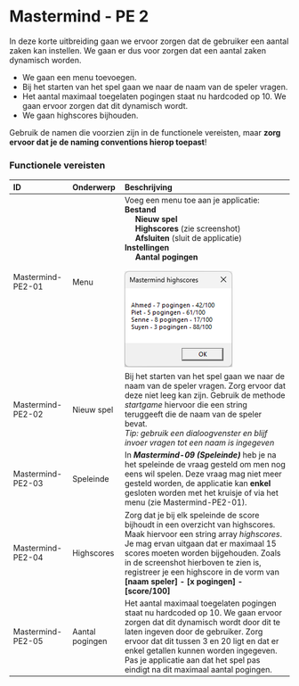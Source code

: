 # Mastermind - PE 2

In deze korte uitbreiding gaan we ervoor zorgen dat de gebruiker een aantal zaken kan instellen. We gaan er dus voor zorgen dat een aantal zaken dynamisch worden.

- We gaan een menu toevoegen.
- Bij het starten van het spel gaan we naar de naam van de speler vragen.
- Het aantal maximaal toegelaten pogingen staat nu hardcoded op 10. We gaan ervoor zorgen dat dit dynamisch wordt.
- We gaan highscores bijhouden.

Gebruik de namen die voorzien zijn in de functionele vereisten, maar **zorg ervoor dat je de naming conventions hierop toepast**!

### Functionele vereisten

| ID | Onderwerp | Beschrijving |
| :--- | :--- | :--- |
| Mastermind-PE2-01 | Menu | Voeg een menu toe aan je applicatie:<br>**Bestand**<br>&nbsp;&nbsp;&nbsp;&nbsp;&nbsp;**Nieuw spel**<br>&nbsp;&nbsp;&nbsp;&nbsp;&nbsp;**Highscores** (zie screenshot)<br>&nbsp;&nbsp;&nbsp;&nbsp;&nbsp;**Afsluiten** (sluit de applicatie)<br>**Instellingen<br>&nbsp;&nbsp;&nbsp;&nbsp;&nbsp;Aantal pogingen**<br><br> ![](./media/image1.png) |
| Mastermind-PE2-02 | Nieuw spel | Bij het starten van het spel gaan we naar de naam van de speler vragen. Zorg ervoor dat deze niet leeg kan zijn. Gebruik de methode *startgame* hiervoor die een string teruggeeft die de naam van de speler bevat.<br>*Tip: gebruik een dialoogvenster en blijf invoer vragen tot een naam is ingegeven* |
| Mastermind-PE2-03 | Speleinde | In ***Mastermind-09 (Speleinde)*** heb je na het speleinde de vraag gesteld om men nog eens wil spelen. Deze vraag mag niet meer gesteld worden, de applicatie kan **enkel** gesloten worden met het kruisje of via het menu (zie Mastermind-PE2-01). |
| Mastermind-PE2-04 | Highscores | Zorg dat je bij elk speleinde de score bijhoudt in een overzicht van highscores. Maak hiervoor een string array *highscores*. Je mag ervan uitgaan dat er maximaal 15 scores moeten worden bijgehouden. Zoals in de screenshot hierboven te zien is, registreer je een highscore in de vorm van **[naam speler] - [x pogingen] - [score/100]** |
| Mastermind-PE2-05 | Aantal pogingen | Het aantal maximaal toegelaten pogingen staat nu hardcoded op 10. We gaan ervoor zorgen dat dit dynamisch wordt door dit te laten ingeven door de gebruiker. Zorg ervoor dat dit tussen 3 en 20 ligt en dat er enkel getallen kunnen worden ingegeven. Pas je applicatie aan dat het spel pas eindigt na dit maximaal aantal pogingen. |
